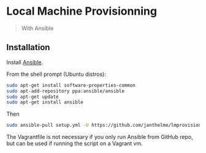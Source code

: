 # Local Machine Provisionning
> With Ansible

## Installation

Install [Ansible](https://docs.ansible.com/ansible/2.3/intro_installation.html).

From the shell prompt (Ubuntu distros):
```sh
sudo apt-get install software-properties-common
sudo apt-add-repository ppa:ansible/ansible
sudo apt-get update
sudo apt-get install ansible
```
Then
```sh
sudo ansible-pull setup.yml -U https://github.com/janthelme/lmprovision.git
```
The Vagrantfile is not necessary if you only run Ansible from GitHub repo, but can be used if running the script on a Vagrant vm.